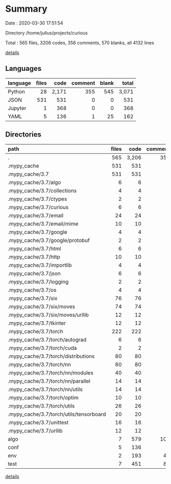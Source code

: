 # Summary

Date : 2020-03-30 17:51:54

Directory /home/julius/projects/curious

Total : 565 files,  3206 codes, 356 comments, 570 blanks, all 4132 lines

[details](details.md)

## Languages
| language | files | code | comment | blank | total |
| :--- | ---: | ---: | ---: | ---: | ---: |
| Python | 28 | 2,171 | 355 | 545 | 3,071 |
| JSON | 531 | 531 | 0 | 0 | 531 |
| Jupyter | 1 | 368 | 0 | 0 | 368 |
| YAML | 5 | 136 | 1 | 25 | 162 |

## Directories
| path | files | code | comment | blank | total |
| :--- | ---: | ---: | ---: | ---: | ---: |
| . | 565 | 3,206 | 356 | 570 | 4,132 |
| .mypy_cache | 531 | 531 | 0 | 0 | 531 |
| .mypy_cache/3.7 | 531 | 531 | 0 | 0 | 531 |
| .mypy_cache/3.7/algo | 6 | 6 | 0 | 0 | 6 |
| .mypy_cache/3.7/collections | 4 | 4 | 0 | 0 | 4 |
| .mypy_cache/3.7/ctypes | 2 | 2 | 0 | 0 | 2 |
| .mypy_cache/3.7/curious | 6 | 6 | 0 | 0 | 6 |
| .mypy_cache/3.7/email | 24 | 24 | 0 | 0 | 24 |
| .mypy_cache/3.7/email/mime | 10 | 10 | 0 | 0 | 10 |
| .mypy_cache/3.7/google | 4 | 4 | 0 | 0 | 4 |
| .mypy_cache/3.7/google/protobuf | 2 | 2 | 0 | 0 | 2 |
| .mypy_cache/3.7/html | 6 | 6 | 0 | 0 | 6 |
| .mypy_cache/3.7/http | 10 | 10 | 0 | 0 | 10 |
| .mypy_cache/3.7/importlib | 4 | 4 | 0 | 0 | 4 |
| .mypy_cache/3.7/json | 6 | 6 | 0 | 0 | 6 |
| .mypy_cache/3.7/logging | 2 | 2 | 0 | 0 | 2 |
| .mypy_cache/3.7/os | 4 | 4 | 0 | 0 | 4 |
| .mypy_cache/3.7/six | 76 | 76 | 0 | 0 | 76 |
| .mypy_cache/3.7/six/moves | 74 | 74 | 0 | 0 | 74 |
| .mypy_cache/3.7/six/moves/urllib | 12 | 12 | 0 | 0 | 12 |
| .mypy_cache/3.7/tkinter | 12 | 12 | 0 | 0 | 12 |
| .mypy_cache/3.7/torch | 222 | 222 | 0 | 0 | 222 |
| .mypy_cache/3.7/torch/autograd | 6 | 6 | 0 | 0 | 6 |
| .mypy_cache/3.7/torch/cuda | 2 | 2 | 0 | 0 | 2 |
| .mypy_cache/3.7/torch/distributions | 80 | 80 | 0 | 0 | 80 |
| .mypy_cache/3.7/torch/nn | 80 | 80 | 0 | 0 | 80 |
| .mypy_cache/3.7/torch/nn/modules | 40 | 40 | 0 | 0 | 40 |
| .mypy_cache/3.7/torch/nn/parallel | 14 | 14 | 0 | 0 | 14 |
| .mypy_cache/3.7/torch/nn/utils | 14 | 14 | 0 | 0 | 14 |
| .mypy_cache/3.7/torch/optim | 10 | 10 | 0 | 0 | 10 |
| .mypy_cache/3.7/torch/utils | 26 | 26 | 0 | 0 | 26 |
| .mypy_cache/3.7/torch/utils/tensorboard | 20 | 20 | 0 | 0 | 20 |
| .mypy_cache/3.7/unittest | 16 | 16 | 0 | 0 | 16 |
| .mypy_cache/3.7/urllib | 12 | 12 | 0 | 0 | 12 |
| algo | 7 | 579 | 101 | 152 | 832 |
| conf | 5 | 136 | 1 | 25 | 162 |
| env | 2 | 193 | 47 | 41 | 281 |
| test | 7 | 451 | 80 | 100 | 631 |

[details](details.md)